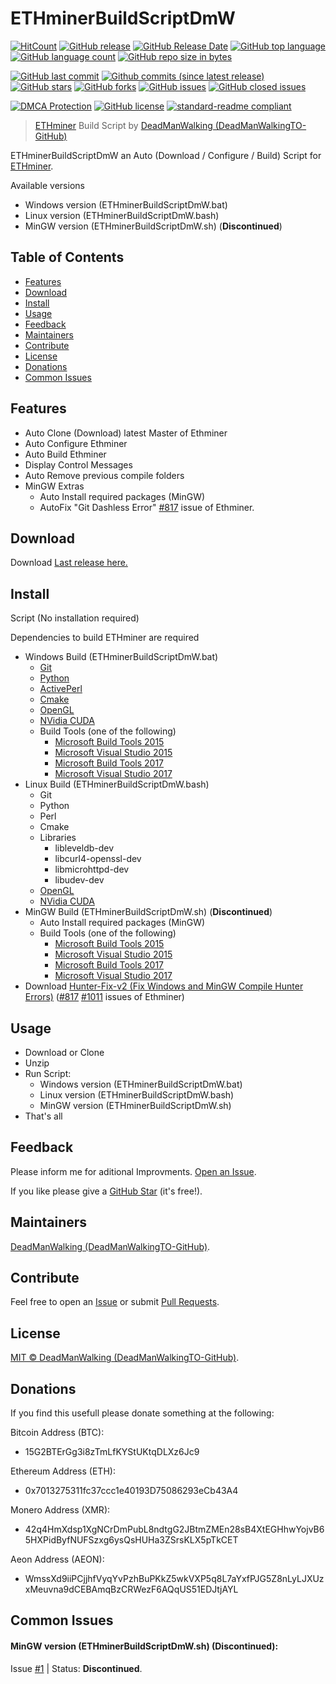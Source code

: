 # ETHminerBuildScriptDmW
[![HitCount](http://hits.dwyl.io/DeadManWalkingTO/ETHminerBuildScriptDmW.svg)](../../)
[![GitHub release](https://img.shields.io/github/release/DeadManWalkingTO/ETHminerBuildScriptDmW/all.svg)](../../releases/latest)
[![GitHub Release Date](https://img.shields.io/github/release-date-pre/DeadManWalkingTO/ETHminerBuildScriptDmW.svg)](../../releases/latest)
[![GitHub top language](https://img.shields.io/github/languages/top/DeadManWalkingTO/ETHminerBuildScriptDmW.svg)](../../)
[![GitHub language count](https://img.shields.io/github/languages/count/DeadManWalkingTO/ETHminerBuildScriptDmW.svg)](../../)
[![GitHub repo size in bytes](https://img.shields.io/github/repo-size/DeadManWalkingTO/ETHminerBuildScriptDmW.svg)](../../)

[![GitHub last commit](https://img.shields.io/github/last-commit/DeadManWalkingTO/ETHminerBuildScriptDmW.svg)](../../)
[![Github commits (since latest release)](https://img.shields.io/github/commits-since/DeadManWalkingTO/ETHminerBuildScriptDmW/latest.svg)](../../)
[![GitHub stars](https://img.shields.io/github/stars/DeadManWalkingTO/ETHminerBuildScriptDmW.svg)](../../stargazers)
[![GitHub forks](https://img.shields.io/github/forks/DeadManWalkingTO/ETHminerBuildScriptDmW.svg)](../../network)
[![GitHub issues](https://img.shields.io/github/issues/DeadManWalkingTO/ETHminerBuildScriptDmW.svg)](../../issues)
[![GitHub closed issues](https://img.shields.io/github/issues-closed/DeadManWalkingTO/ETHminerBuildScriptDmW.svg)](../../issues)

[![DMCA Protection](https://img.shields.io/badge/DMCA-Protected-brightgreen.svg)](https://www.dmca.com/Takedowns.aspx?r=m)
[![GitHub license](https://img.shields.io/github/license/DeadManWalkingTO/ETHminerBuildScriptDmW.svg)](./LICENSE)
[![standard-readme compliant](https://img.shields.io/badge/readme%20style-standard-ETHminerBuildScriptDmW.svg)](./README.md)

> [ETHminer](https://github.com/ethereum-mining/ethminer) Build Script by [DeadManWalking (DeadManWalkingTO-GitHub)](https://github.com/DeadManWalkingTO)

ETHminerBuildScriptDmW an Auto (Download / Configure / Build) Script for [ETHminer](https://github.com/ethereum-mining/ethminer).

Available versions
* Windows version (ETHminerBuildScriptDmW.bat)
* Linux version (ETHminerBuildScriptDmW.bash)
* MinGW version (ETHminerBuildScriptDmW.sh) (**Discontinued**)

## Table of Contents
- [Features](#features)
- [Download](#download)
- [Install](#install)
- [Usage](#usage)
- [Feedback](#feedback)
- [Maintainers](#maintainers)
- [Contribute](#contribute)
- [License](#license)
- [Donations](#donations)
- [Common Issues](#common-issues)

## Features
- Auto Clone (Download) latest Master of Ethminer
- Auto Configure Ethminer
- Auto Build Ethminer
- Display Control Messages
- Auto Remove previous compile folders 
- MinGW Extras
  - Auto Install required packages (MinGW)
  - AutoFix "Git Dashless Error" [#817](https://github.com/ethereum-mining/ethminer/issues/817) issue of Ethminer.

## Download
Download [Last release here.](../../releases/latest)

## Install
Script (No installation required)

Dependencies to build ETHminer are required
* Windows Build (ETHminerBuildScriptDmW.bat)
  * [Git](https://github.com/git-for-windows/git/releases/download/v2.16.2.windows.1/Git-2.16.2-64-bit.exe)
  * [Python](https://www.python.org/ftp/python/3.6.4/python-3.6.4-amd64.exe)
  * [ActivePerl](http://downloads.activestate.com/ActivePerl/releases/5.24.3.2404/ActivePerl-5.24.3.2404-MSWin32-x64-404865.exe)
  * [Cmake](https://cmake.org/files/v3.11/cmake-3.11.0-rc2-win64-x64.msi)
  * [OpenGL](https://www.khronos.org/opengl/wiki/Getting_Started)
  * [NVidia CUDA](https://developer.nvidia.com/cuda-downloads)
  * Build Tools (one of the following)
    * [Microsoft Build Tools 2015](https://www.microsoft.com/en-us/download/details.aspx?id=48159)
    * [Microsoft Visual Studio 2015](https://www.visualstudio.com/vs/older-downloads/)
    * [Microsoft Build Tools 2017](https://www.visualstudio.com/downloads/#build-tools-for-visual-studio-2017)
    * [Microsoft Visual Studio 2017](https://www.visualstudio.com/downloads/#build-tools-for-visual-studio-2017)
* Linux Build (ETHminerBuildScriptDmW.bash)
  * Git
  * Python
  * Perl
  * Cmake
  * Libraries
    * libleveldb-dev
    * libcurl4-openssl-dev
    * libmicrohttpd-dev
    * libudev-dev
  * [OpenGL](https://www.khronos.org/opengl/wiki/Getting_Started)
  * [NVidia CUDA](https://developer.nvidia.com/cuda-downloads)
* MinGW Build (ETHminerBuildScriptDmW.sh) (**Discontinued**)
  * Auto Install required packages (MinGW)
  * Build Tools (one of the following)
    * [Microsoft Build Tools 2015](https://www.microsoft.com/en-us/download/details.aspx?id=48159)
    * [Microsoft Visual Studio 2015](https://www.visualstudio.com/vs/older-downloads/)
    * [Microsoft Build Tools 2017](https://www.visualstudio.com/downloads/#build-tools-for-visual-studio-2017)
    * [Microsoft Visual Studio 2017](https://www.visualstudio.com/downloads/#build-tools-for-visual-studio-2017)
* Download [Hunter-Fix-v2 (Fix Windows and MinGW Compile Hunter Errors)](https://mega.nz/#F!GAF20C5Q!-c20bK3NElhaaPgdExhh-A) ([#817](https://github.com/ethereum-mining/ethminer/issues/817) [#1011](https://github.com/ethereum-mining/ethminer/issues/1011) issues of Ethminer)

## Usage
* Download or Clone
* Unzip
* Run Script:
  * Windows version (ETHminerBuildScriptDmW.bat)
  * Linux version (ETHminerBuildScriptDmW.bash)
  * MinGW version (ETHminerBuildScriptDmW.sh)
* That's all

## Feedback
Please inform me for aditional Improvments. [Open an Issue](../../issues).

If you like please give a [GitHub Star](../../stargazers) (it's free!).

## Maintainers
[DeadManWalking (DeadManWalkingTO-GitHub)](https://github.com/DeadManWalkingTO).

## Contribute
Feel free to open an [Issue](../../issues/new) or submit [Pull Requests](../../pulls).

## License
[MIT © DeadManWalking (DeadManWalkingTO-GitHub)](./LICENSE).

## Donations
If you find this usefull please donate something at the following:

Bitcoin Address (BTC):
* 15G2BTErGg3i8zTmLfKYStUKtqDLXz6Jc9

Ethereum Address (ETH):
* 0x7013275311fc37ccc1e40193D75086293eCb43A4

Monero Address (XMR):
* 42q4HmXdsp1XgNCrDmPubL8ndtgG2JBtmZMEn28sB4XtEGHhwYojvB65HXPidByfNUFSzxg6ysQsHUHa3ZSrsKLX5pTkCET

Aeon Address (AEON):
* WmssXd9iiPCjjhfVyqYvPzhBuPKkZ5wkVXP5q8L7aYxfPJG5Z8nLyLJXUzxMeuvna9dCEBAmqBzCRWezF6AQqUS51EDJtjAYL

## Common Issues

#### MinGW version (ETHminerBuildScriptDmW.sh) (Discontinued):
Issue [#1](../../issues/1) | Status: **Discontinued**.
